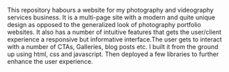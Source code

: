 This repository habours a website for my photography and videography services business. It is a multi-page site with a modern and quite unique design as opposed to the generalized look of photography portfolio websites. 
It also has a number of intuitive features that gets the user/client experience a responsive but informative interface.The user gets to interact with a number of CTAs, Galleries, blog posts etc.
I built it from the ground up using html, css and javascript. Then deployed a few libraries to further enhance the user experience.
